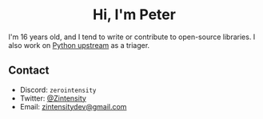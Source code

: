 <h1 align="center">Hi, I'm Peter</h1>

I'm 16 years old, and I tend to write or contribute to open-source libraries. I also work on [Python upstream](https://github.com/python/cpython) as a triager.

## Contact

- Discord: `zerointensity`
- Twitter: [@Zintensity](https://twitter.com/ZIntensity)
- Email: zintensitydev@gmail.com
